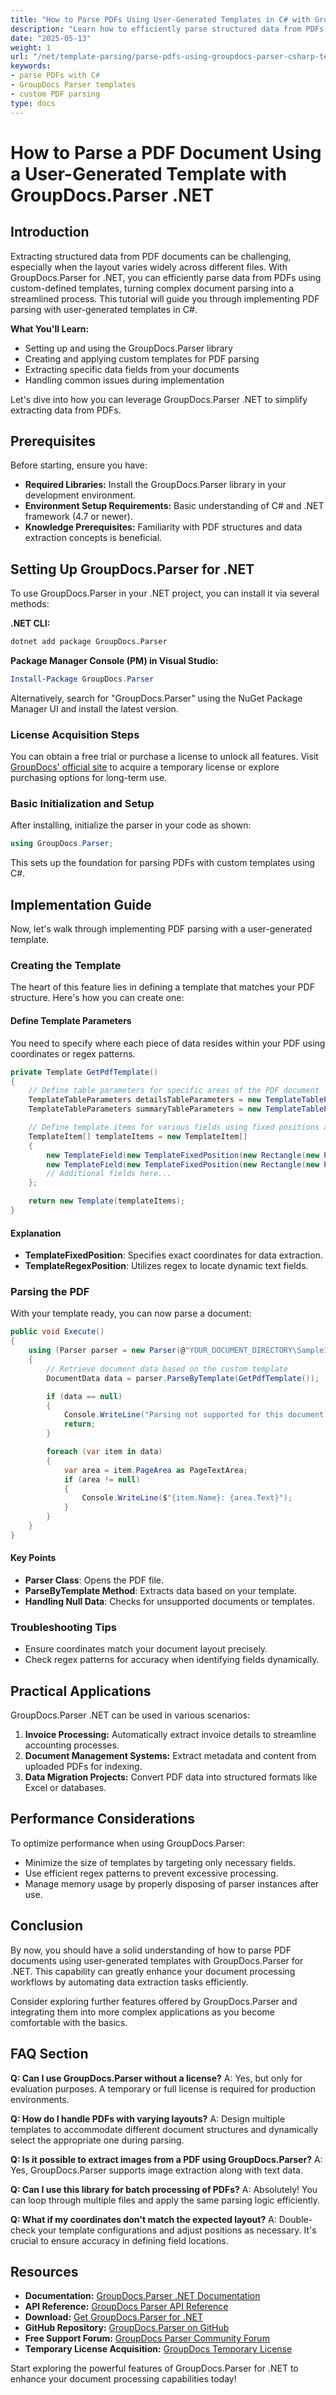 ```yaml
---
title: "How to Parse PDFs Using User-Generated Templates in C# with GroupDocs.Parser"
description: "Learn how to efficiently parse structured data from PDFs using custom templates in C# with GroupDocs.Parser. Streamline your document processing workflow today."
date: "2025-05-13"
weight: 1
url: "/net/template-parsing/parse-pdfs-using-groupdocs-parser-csharp-templates/"
keywords:
- parse PDFs with C#
- GroupDocs Parser templates
- custom PDF parsing
type: docs
---
```

# How to Parse a PDF Document Using a User-Generated Template with GroupDocs.Parser .NET

## Introduction

Extracting structured data from PDF documents can be challenging, especially when the layout varies widely across different files. With GroupDocs.Parser for .NET, you can efficiently parse data from PDFs using custom-defined templates, turning complex document parsing into a streamlined process. This tutorial will guide you through implementing PDF parsing with user-generated templates in C#. 

**What You'll Learn:**
- Setting up and using the GroupDocs.Parser library
- Creating and applying custom templates for PDF parsing
- Extracting specific data fields from your documents
- Handling common issues during implementation

Let's dive into how you can leverage GroupDocs.Parser .NET to simplify extracting data from PDFs.

## Prerequisites

Before starting, ensure you have:
- **Required Libraries:** Install the GroupDocs.Parser library in your development environment.
- **Environment Setup Requirements:** Basic understanding of C# and .NET framework (4.7 or newer).
- **Knowledge Prerequisites:** Familiarity with PDF structures and data extraction concepts is beneficial.

## Setting Up GroupDocs.Parser for .NET

To use GroupDocs.Parser in your .NET project, you can install it via several methods:

**.NET CLI:**
```bash
dotnet add package GroupDocs.Parser
```

**Package Manager Console (PM) in Visual Studio:**
```powershell
Install-Package GroupDocs.Parser
```

Alternatively, search for "GroupDocs.Parser" using the NuGet Package Manager UI and install the latest version.

### License Acquisition Steps

You can obtain a free trial or purchase a license to unlock all features. Visit [GroupDocs' official site](https://purchase.groupdocs.com/temporary-license/) to acquire a temporary license or explore purchasing options for long-term use.

### Basic Initialization and Setup

After installing, initialize the parser in your code as shown:

```csharp
using GroupDocs.Parser;
```

This sets up the foundation for parsing PDFs with custom templates using C#.

## Implementation Guide

Now, let's walk through implementing PDF parsing with a user-generated template.

### Creating the Template

The heart of this feature lies in defining a template that matches your PDF structure. Here's how you can create one:

#### Define Template Parameters
You need to specify where each piece of data resides within your PDF using coordinates or regex patterns.

```csharp
private Template GetPdfTemplate()
{
    // Define table parameters for specific areas of the PDF document
    TemplateTableParameters detailsTableParameters = new TemplateTableParameters(new Rectangle(new Point(35, 320), new Size(530, 55)), null);
    TemplateTableParameters summaryTableParameters = new TemplateTableParameters(new Rectangle(new Point(330, 385), new Size(220, 65)), null);

    // Define template items for various fields using fixed positions and regex-based detection
    TemplateItem[] templateItems = new TemplateItem[]
    {
        new TemplateField(new TemplateFixedPosition(new Rectangle(new Point(35, 135), new Size(100, 10))), "FromCompany"),
        new TemplateField(new TemplateFixedPosition(new Rectangle(new Point(35, 150), new Size(100, 35))), "FromAddress"),
        // Additional fields here...
    };

    return new Template(templateItems);
}
```

#### Explanation
- **TemplateFixedPosition**: Specifies exact coordinates for data extraction.
- **TemplateRegexPosition**: Utilizes regex to locate dynamic text fields.

### Parsing the PDF

With your template ready, you can now parse a document:

```csharp
public void Execute()
{
    using (Parser parser = new Parser(@"YOUR_DOCUMENT_DIRECTORY\SampleInvoice.pdf"))
    {
        // Retrieve document data based on the custom template
        DocumentData data = parser.ParseByTemplate(GetPdfTemplate());

        if (data == null)
        {
            Console.WriteLine("Parsing not supported for this document or template.");
            return;
        }

        foreach (var item in data)
        {
            var area = item.PageArea as PageTextArea;
            if (area != null)
            {
                Console.WriteLine($"{item.Name}: {area.Text}");
            }
        }
    }
}
```

#### Key Points
- **Parser Class**: Opens the PDF file.
- **ParseByTemplate Method**: Extracts data based on your template.
- **Handling Null Data**: Checks for unsupported documents or templates.

### Troubleshooting Tips

- Ensure coordinates match your document layout precisely.
- Check regex patterns for accuracy when identifying fields dynamically.

## Practical Applications

GroupDocs.Parser .NET can be used in various scenarios:

1. **Invoice Processing:** Automatically extract invoice details to streamline accounting processes.
2. **Document Management Systems:** Extract metadata and content from uploaded PDFs for indexing.
3. **Data Migration Projects:** Convert PDF data into structured formats like Excel or databases.

## Performance Considerations

To optimize performance when using GroupDocs.Parser:
- Minimize the size of templates by targeting only necessary fields.
- Use efficient regex patterns to prevent excessive processing.
- Manage memory usage by properly disposing of parser instances after use.

## Conclusion

By now, you should have a solid understanding of how to parse PDF documents using user-generated templates with GroupDocs.Parser for .NET. This capability can greatly enhance your document processing workflows by automating data extraction tasks efficiently.

Consider exploring further features offered by GroupDocs.Parser and integrating them into more complex applications as you become comfortable with the basics.

## FAQ Section

**Q: Can I use GroupDocs.Parser without a license?**
A: Yes, but only for evaluation purposes. A temporary or full license is required for production environments.

**Q: How do I handle PDFs with varying layouts?**
A: Design multiple templates to accommodate different document structures and dynamically select the appropriate one during parsing.

**Q: Is it possible to extract images from a PDF using GroupDocs.Parser?**
A: Yes, GroupDocs.Parser supports image extraction along with text data.

**Q: Can I use this library for batch processing of PDFs?**
A: Absolutely! You can loop through multiple files and apply the same parsing logic efficiently.

**Q: What if my coordinates don't match the expected layout?**
A: Double-check your template configurations and adjust positions as necessary. It's crucial to ensure accuracy in defining field locations.

## Resources

- **Documentation:** [GroupDocs.Parser .NET Documentation](https://docs.groupdocs.com/parser/net/)
- **API Reference:** [GroupDocs Parser API Reference](https://reference.groupdocs.com/parser/net)
- **Download:** [Get GroupDocs.Parser for .NET](https://releases.groupdocs.com/parser/net/)
- **GitHub Repository:** [GroupDocs.Parser on GitHub](https://github.com/groupdocs-parser/GroupDocs.Parser-for-.NET)
- **Free Support Forum:** [GroupDocs Parser Community Forum](https://forum.groupdocs.com/c/parser/10)
- **Temporary License Acquisition:** [GroupDocs Temporary License](https://purchase.groupdocs.com/temporary-license/) 

Start exploring the powerful features of GroupDocs.Parser for .NET to enhance your document processing capabilities today!

